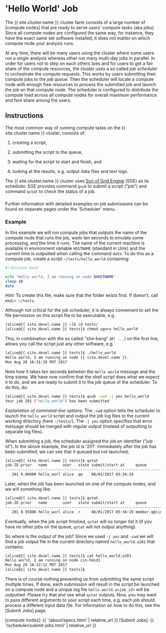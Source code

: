 # 'Hello World' Job

The {{ site.cluster.name }} cluster farm consists of a large number of [compute nodes] that are ready to serve users' compute tasks (aka jobs).  Since all compute nodes are configured the same way, for instance, they have the exact same set software installed, it does not matter on which compute node your analysis runs.

At any time, there will be many users using the cluster where some users run a single analysis whereas other run many multi-day jobs in parallel.  In order for users not to step on each others toes and for users to get a fair share of the compute resources, the cluster uses a so called _job scheduler_ to orchestrate the compute requests.  This works by users submitting their compute jobs to the _job queue_.  Then the scheduler will locate a compute node with enough free resources to process the submitted job and launch the job on that compute node.  The scheduler is configured to distribute the compute load across all compute nodes for overall maximum performance and fare share among the users.


## Instructions

The most common way of running compute tasks on the {{ site.cluster.name }} cluster, consists of:

1. creating a script,

2. submitting the script to the queue,

3. waiting for the script to start and finish, and

4. looking at the results, e.g. output data files and text logs.

The {{ site.cluster.name }} cluster uses [Son of Grid Engine] (SGE) as its scheduler.  SGE provides command `qsub` to submit a script ("job") and command `qstat` to check the status of a job.


<div class="alert alert-info" role="alert" style="margin-top: 3ex">
Further information with detailed examples on job submissions can be found on separate pages under the 'Scheduler' menu.
</div>


### Example

In this example we will run compute jobs that outputs the name of the compute node that runs the job, waits ten seconds to emulate some processing, and the time it runs.  The name of the current machine is available in environment variable `HOSTNAME` (standard in Unix) and the current time is outputted when calling the command `date`.  To do this as a compute job, create a script `~/tests/hello_world` containing:

```sh
#!/bin/env bash

echo "Hello world, I am running on node $HOSTNAME"
sleep 10
date
```
_Hint_: To create this file, make sure that the folder exists first.  If doesn't, call `mkdir ~/tests`.

Although not critical for the job scheduler, it is always convenient to set the file permission on this script file to be executable, e.g.
```sh
[alice@{{ site.devel.name }} ~]$ cd tests/
[alice@{{ site.devel.name }} tests]$ chmod ugo+x hello_world
```
This, in combination with the so called "she-bang" (`#! ...`) on the first line, allows you call the script just any other software, e.g.
```sh
[alice@{{ site.devel.name }} tests]$ ./hello_world
Hello world, I am running on node {{ site.devel.name }}.
Mon Aug 28 16:31:29 PDT 2017
```
Note how it takes ten seconds between the `Hello world` message and the time stamp.  We have now confirm that the shell script does what we expect it to do, and we are ready to submit it to the job queue of the scheduler.  To do this, do:
```sh
[alice@{{ site.devel.name }} tests]$ qsub -cwd -j yes hello_world
Your job 201 ("hello_world") has been submitted
```
_Explanation of command-line options_: The `-cwd` option tells the scheduler to launch the `hello_world` script and output the job log files to the current working directory (here `~/tests/`).  The `-j yes` option specifies that error message should be merged with regular output (instead of outputting to separate log files).

When submitting a job, the scheduler assigned the job an identifier ("job id").  In the above example, the job id is '201'.  Immediately after the job has been submitted, we can see that it queued but not launched;
```sh
[alice@{{ site.devel.name }} tests]$ qstat
job-ID prior   name       user   state submit/start at     queue              slots ja-task-ID
----------------------------------------------------------------------------------------------
   201 0.00000 hello_worl alice  qw    08/01/2017 03:34:19                        1        
```

Later, when the job has been launched on one of the compute nodes, and we will something like:
```sh
[alice@{{ site.devel.name }} tests]$ qstat
job-ID prior   name       user   state submit/start at     queue              slots ja-task-ID
----------------------------------------------------------------------------------------------
   201 0.95000 hello_worl alice  r     08/01/2017 03:34:19 member.q@cin-hmid1     1
```

Eventually, when the job script finished, `qstat` will no longer list it (if you have no other jobs on the queue, `qstat` will not output anything).

So where is the output of the job?  Since we used `-j yes` and `-cwd` we will find a job output file in the current directory named `hello_world.o201` that contains:
```sh
[alice@{{ site.devel.name }} tests]$ cat hello_world.o201
Hello world, I am running on node cin-hmid1
Mon Aug 28 16:32:12 PDT 2017
[alice@{{ site.devel.name }} tests]$ 
```

There is of course nothing preventing us from submitting the same script multiple times.  If done, each submission will result in the script be launched on a compute node and a unique log file `hello_world.o<job_id>` will be outputted.  Please try that and see what `qstat` outputs.   Now, you may want to pass different arguments to your script each time, e.g. each job should process a different input data file.  For information on how to do this, see the [Submit Jobs] page.


[Son of Grid Engine]: https://arc.liv.ac.uk/trac/SGE
[compute nodes]: {{ '/about/specs.html' | relative_url }}
[Submit Jobs]: {{ '/scheduler/submit-jobs.html' | relative_url }}

